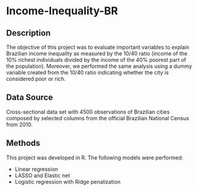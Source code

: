 # Income-Inequality-BR

## Description
The objective of this project was to evaluate important variables to explain Brazilian income inequality as measured by the 10/40 ratio (income of the 10% richest individuals divided by the income of the 40% poorest part of the population). Moreover, we performed the same analysis using a dummy variable created from the 10/40 ratio indicating whether the city is considered poor or rich.

## Data Source

Cross-sectional data set with 4500 observations of Brazilian cities composed by selected columns from the official Brazilian National Census from 2010.

## Methods

This project was developed in R.
The following models were performed:
- Linear regression
- LASSO and Elastic net
- Logistic regression with Ridge penalization
